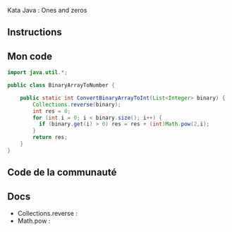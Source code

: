 Kata Java : Ones and zeros

## Instructions

## Mon code
```java
import java.util.*;

public class BinaryArrayToNumber {

    public static int ConvertBinaryArrayToInt(List<Integer> binary) {
        Collections.reverse(binary);
        int res = 0;
        for (int i = 0; i < binary.size(); i++) {
          if (binary.get(i) > 0) res = res + (int)Math.pow(2,i);
        }
        return res;
    }
}
```

## Code de la communauté

## Docs
- Collections.reverse :
- Math.pow : 
